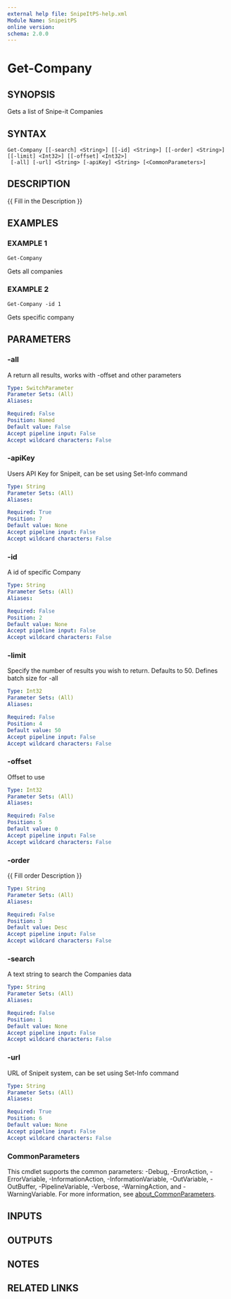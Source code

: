```yaml
---
external help file: SnipeItPS-help.xml
Module Name: SnipeitPS
online version:
schema: 2.0.0
---
```


# Get-Company

## SYNOPSIS
Gets a list of Snipe-it Companies

## SYNTAX

```
Get-Company [[-search] <String>] [[-id] <String>] [[-order] <String>] [[-limit] <Int32>] [[-offset] <Int32>]
 [-all] [-url] <String> [-apiKey] <String> [<CommonParameters>]
```

## DESCRIPTION
{{ Fill in the Description }}

## EXAMPLES

### EXAMPLE 1
```
Get-Company
```

Gets all companies

### EXAMPLE 2
```
Get-Company -id 1
```

Gets specific company

## PARAMETERS

### -all
A return all results, works with -offset and other parameters

```yaml
Type: SwitchParameter
Parameter Sets: (All)
Aliases:

Required: False
Position: Named
Default value: False
Accept pipeline input: False
Accept wildcard characters: False
```

### -apiKey
Users API Key for Snipeit, can be set using Set-Info command

```yaml
Type: String
Parameter Sets: (All)
Aliases:

Required: True
Position: 7
Default value: None
Accept pipeline input: False
Accept wildcard characters: False
```

### -id
A id of specific Company

```yaml
Type: String
Parameter Sets: (All)
Aliases:

Required: False
Position: 2
Default value: None
Accept pipeline input: False
Accept wildcard characters: False
```

### -limit
Specify the number of results you wish to return.
Defaults to 50.
Defines batch size for -all

```yaml
Type: Int32
Parameter Sets: (All)
Aliases:

Required: False
Position: 4
Default value: 50
Accept pipeline input: False
Accept wildcard characters: False
```

### -offset
Offset to use

```yaml
Type: Int32
Parameter Sets: (All)
Aliases:

Required: False
Position: 5
Default value: 0
Accept pipeline input: False
Accept wildcard characters: False
```

### -order
{{ Fill order Description }}

```yaml
Type: String
Parameter Sets: (All)
Aliases:

Required: False
Position: 3
Default value: Desc
Accept pipeline input: False
Accept wildcard characters: False
```

### -search
A text string to search the Companies data

```yaml
Type: String
Parameter Sets: (All)
Aliases:

Required: False
Position: 1
Default value: None
Accept pipeline input: False
Accept wildcard characters: False
```

### -url
URL of Snipeit system, can be set using Set-Info command

```yaml
Type: String
Parameter Sets: (All)
Aliases:

Required: True
Position: 6
Default value: None
Accept pipeline input: False
Accept wildcard characters: False
```

### CommonParameters
This cmdlet supports the common parameters: -Debug, -ErrorAction, -ErrorVariable, -InformationAction, -InformationVariable, -OutVariable, -OutBuffer, -PipelineVariable, -Verbose, -WarningAction, and -WarningVariable. For more information, see [about_CommonParameters](http://go.microsoft.com/fwlink/?LinkID=113216).

## INPUTS

## OUTPUTS

## NOTES

## RELATED LINKS
